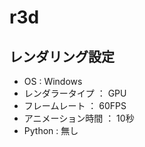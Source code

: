 # r3d

## レンダリング設定
* OS           : Windows
* レンダラータイプ   ： GPU
* フレームレート    ： 60FPS
* アニメーション時間 ： 10秒
* Python       : 無し

